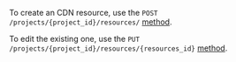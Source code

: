 To create an CDN resource, use the `POST /projects/{project_id}/resources/` [method](../../../docs/ru/tools-for-using-services/api/api-cdn "change-lang").

To edit the existing one, use the `PUT /projects/{project_id}/resources/{resources_id}` [method](/en/tools-for-using-services/api/api-cdn "change-lang").
